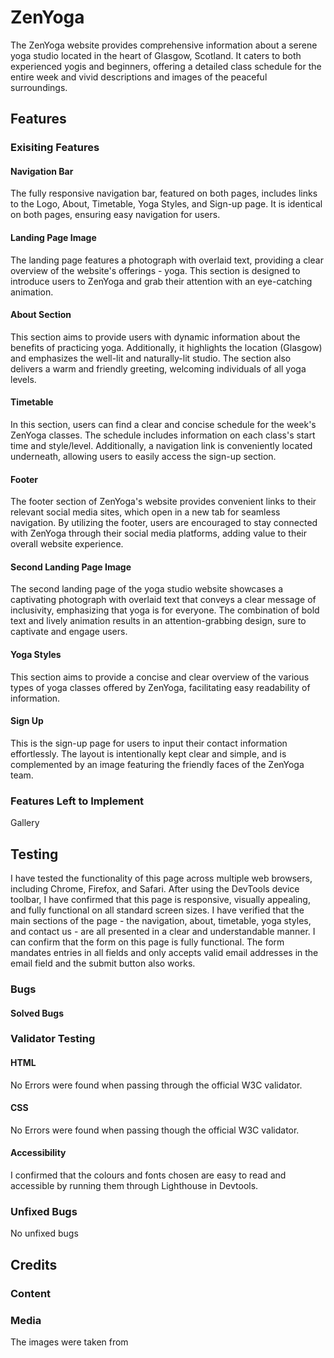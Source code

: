 # ZenYoga
The ZenYoga website provides comprehensive information about a serene yoga studio located in the heart of Glasgow, Scotland. It caters to both experienced yogis and beginners, offering a detailed class schedule for the entire week and vivid descriptions and images of the peaceful surroundings.

## Features
### Exisiting Features
#### Navigation Bar
The fully responsive navigation bar, featured on both pages, includes links to the Logo, About, Timetable, Yoga Styles, and Sign-up page. It is identical on both pages, ensuring easy navigation for users.
#### Landing Page Image
The landing page features a photograph with overlaid text, providing a clear overview of the website's offerings - yoga. This section is designed to introduce users to ZenYoga and grab their attention with an eye-catching animation.
#### About Section
This section aims to provide users with dynamic information about the benefits of practicing yoga. Additionally, it highlights the location (Glasgow) and emphasizes the well-lit and naturally-lit studio. The section also delivers a warm and friendly greeting, welcoming individuals of all yoga levels.
#### Timetable
In this section, users can find a clear and concise schedule for the week's ZenYoga classes. The schedule includes information on each class's start time and style/level. Additionally, a navigation link is conveniently located underneath, allowing users to easily access the sign-up section.
#### Footer
The footer section of ZenYoga's website provides convenient links to their relevant social media sites, which open in a new tab for seamless navigation. By utilizing the footer, users are encouraged to stay connected with ZenYoga through their social media platforms, adding value to their overall website experience.
#### Second Landing Page Image
The second landing page of the yoga studio website showcases a captivating photograph with overlaid text that conveys a clear message of inclusivity, emphasizing that yoga is for everyone. The combination of bold text and lively animation results in an attention-grabbing design, sure to captivate and engage users.
#### Yoga Styles
This section aims to provide a concise and clear overview of the various types of yoga classes offered by ZenYoga, facilitating easy readability of information.
#### Sign Up
This is the sign-up page for users to input their contact information effortlessly. The layout is intentionally kept clear and simple, and is complemented by an image featuring the friendly faces of the ZenYoga team.
### Features Left to Implement
Gallery
## Testing
I have tested the functionality of this page across multiple web browsers, including Chrome, Firefox, and Safari.
After using the DevTools device toolbar, I have confirmed that this page is responsive, visually appealing, and fully functional on all standard screen sizes.
I have verified that the main sections of the page - the navigation, about, timetable, yoga styles, and contact us - are all presented in a clear and understandable manner.
I can confirm that the form on this page is fully functional. The form mandates entries in all fields and only accepts valid email addresses in the email field and the submit button also works.
### Bugs
#### Solved Bugs

### Validator Testing
#### HTML
No Errors were found when passing through the official W3C validator.
#### CSS
No Errors were found when passing though the official W3C validator.
#### Accessibility 
I confirmed that the colours and fonts chosen are easy to read and accessible by running them through Lighthouse in Devtools.
### Unfixed Bugs
No unfixed bugs
## Credits
### Content
### Media
The images were taken from
